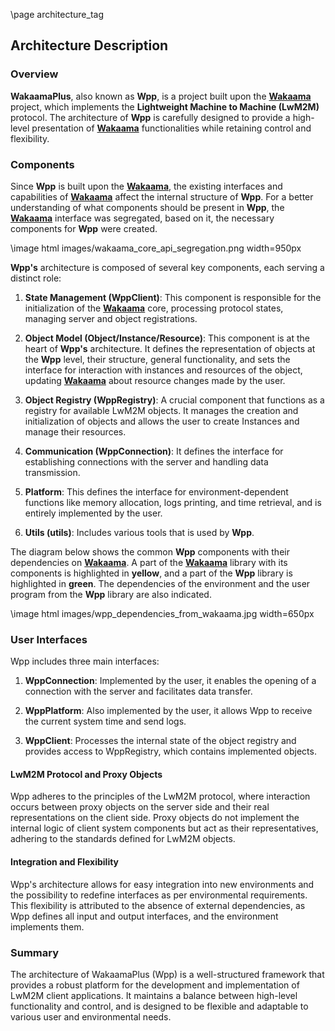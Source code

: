 \page architecture_tag

## Architecture Description

### Overview
**WakaamaPlus**, also known as **Wpp**, is a project built upon the [**Wakaama**](https://github.com/eclipse/wakaama) project, which implements the **Lightweight Machine to Machine (LwM2M)** protocol. The architecture of **Wpp** is carefully designed to provide a high-level presentation of [**Wakaama**](https://github.com/eclipse/wakaama) functionalities while retaining control and flexibility.

### Components
Since **Wpp** is built upon the [**Wakaama**](https://github.com/eclipse/wakaama), the existing interfaces and capabilities of [**Wakaama**](https://github.com/eclipse/wakaama) affect the internal structure of **Wpp**. For a better understanding of what components should be present in **Wpp**, the [**Wakaama**](https://github.com/eclipse/wakaama) interface was segregated, based on it, the necessary components for **Wpp** were created.

\image html images/wakaama_core_api_segregation.png width=950px

**Wpp's** architecture is composed of several key components, each serving a distinct role:

1. **State Management (WppClient)**: This component is responsible for the initialization of the [**Wakaama**](https://github.com/eclipse/wakaama) core, processing protocol states, managing server and object registrations.
   
2. **Object Model (Object/Instance/Resource)**: This component is at the heart of **Wpp's** architecture. It defines the representation of objects at the **Wpp** level, their structure, general functionality, and sets the interface for interaction with instances and resources of the object, updating [**Wakaama**](https://github.com/eclipse/wakaama) about resource changes made by the user.

3. **Object Registry (WppRegistry)**: A crucial component that functions as a registry for available LwM2M objects. It manages the creation and initialization of objects and allows the user to create Instances and manage their resources.

4. **Communication (WppConnection)**: It defines the interface for establishing connections with the server and handling data transmission.

5. **Platform**: This defines the interface for environment-dependent functions like memory allocation, logs printing, and time retrieval, and is entirely implemented by the user.

6. **Utils (utils)**: Includes various tools that is used by **Wpp**.

The diagram below shows the common **Wpp** components with their dependencies on [**Wakaama**](https://github.com/eclipse/wakaama). A part of the [**Wakaama**](https://github.com/eclipse/wakaama) library with its components is highlighted in **yellow**, and a part of the **Wpp** library is highlighted in **green**. The dependencies of the environment and the user program from the **Wpp** library are also indicated.

\image html images/wpp_dependencies_from_wakaama.jpg width=650px

### User Interfaces
Wpp includes three main interfaces:

1. **WppConnection**: Implemented by the user, it enables the opening of a connection with the server and facilitates data transfer.

2. **WppPlatform**: Also implemented by the user, it allows Wpp to receive the current system time and send logs.

3. **WppClient**: Processes the internal state of the object registry and provides access to WppRegistry, which contains implemented objects.

#### LwM2M Protocol and Proxy Objects
Wpp adheres to the principles of the LwM2M protocol, where interaction occurs between proxy objects on the server side and their real representations on the client side. Proxy objects do not implement the internal logic of client system components but act as their representatives, adhering to the standards defined for LwM2M objects.

#### Integration and Flexibility
Wpp's architecture allows for easy integration into new environments and the possibility to redefine interfaces as per environmental requirements. This flexibility is attributed to the absence of external dependencies, as Wpp defines all input and output interfaces, and the environment implements them.

### Summary
The architecture of WakaamaPlus (Wpp) is a well-structured framework that provides a robust platform for the development and implementation of LwM2M client applications. It maintains a balance between high-level functionality and control, and is designed to be flexible and adaptable to various user and environmental needs.



